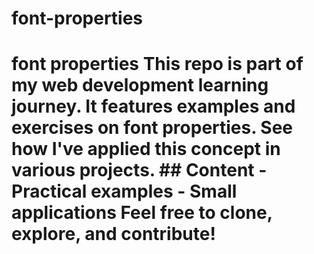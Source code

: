 # font-properties
# font properties  This repo is part of my web development learning journey. It features examples and exercises on font properties.   See how I've applied this concept in various projects.  ## Content - Practical examples - Small applications  Feel free to clone, explore, and contribute!

